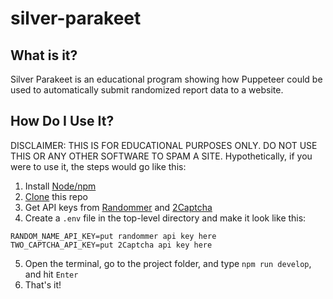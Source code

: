 # silver-parakeet

## What is it?

Silver Parakeet is an educational program showing how Puppeteer could be used to automatically submit randomized report data to a website.

## How Do I Use It?
DISCLAIMER: THIS IS FOR EDUCATIONAL PURPOSES ONLY. DO NOT USE THIS OR ANY OTHER SOFTWARE TO SPAM A SITE.
Hypothetically, if you were to use it, the steps would go like this:

1. Install [Node/npm](https://docs.microsoft.com/en-us/windows/dev-environment/javascript/nodejs-beginners-tutorial)
2. [Clone](https://docs.github.com/en/github/creating-cloning-and-archiving-repositories/cloning-a-repository-from-github/cloning-a-repository) this repo
3. Get API keys from [Randommer](https://randommer.io/) and [2Captcha](https://2captcha.com)
4. Create a `.env` file in the top-level directory and make it look like this:

```
RANDOM_NAME_API_KEY=put randommer api key here
TWO_CAPTCHA_API_KEY=put 2Captcha api key here
```

5. Open the terminal, go to the project folder, and type `npm run develop`, and hit `Enter`
6. That's it!
